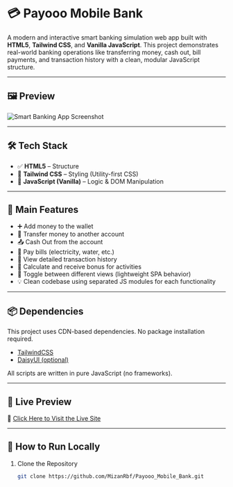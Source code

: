
# 💳 Payooo Mobile Bank

A modern and interactive smart banking simulation web app built with **HTML5**, **Tailwind CSS**, and **Vanilla JavaScript**. This project demonstrates real-world banking operations like transferring money, cash out, bill payments, and transaction history with a clean, modular JavaScript structure.

---

## 🖼️ Preview

![Smart Banking App Screenshot](assets/screenshot.png)

---

## 🛠️ Tech Stack

- ✅ **HTML5** – Structure
- 🎨 **Tailwind CSS** – Styling (Utility-first CSS)
- 🧠 **JavaScript (Vanilla)** – Logic & DOM Manipulation

---

## 🔑 Main Features

- ➕ Add money to the wallet
- 🔄 Transfer money to another account
- 📤 Cash Out from the account
- 🧾 Pay bills (electricity, water, etc.)
- 📜 View detailed transaction history
- 🎁 Calculate and receive bonus for activities
- 🔄 Toggle between different views (lightweight SPA behavior)
- 💡 Clean codebase using separated JS modules for each functionality

---

## 📦 Dependencies

This project uses CDN-based dependencies. No package installation required.

- [TailwindCSS](https://tailwindcss.com/)
- [DaisyUI (optional)](https://daisyui.com/)

All scripts are written in pure JavaScript (no frameworks).

---

## 🔗 Live Preview

🚀 [Click Here to Visit the Live Site](https://mizanrbf.github.io/Payooo_Mobile_Bank/)  

---

## 🧪 How to Run Locally

1. Clone the Repository
   ```bash
   git clone https://github.com/MizanRbf/Payooo_Mobile_Bank.git
   
